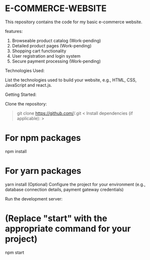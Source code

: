 # E-COMMERCE-WEBSITE


This repository contains the code for my basic e-commerce website.

features:

1. Browseable product catalog (Work-pending)
2. Detailed product pages (Work-pending)
3. Shopping cart functionality
4. User registration and login system
5. Secure payment processing (Work-pending)


Technologies Used:

List the technologies used to build your website, e.g., HTML, CSS, JavaScript and react.js.


Getting Started:

Clone the repository:
> git clone https://github.com/<your-username>/<repo-name>.git
< Install dependencies (if applicable): >
# For npm packages
npm install

# For yarn packages
yarn install
(Optional) Configure the project for your environment (e.g., database connection details, payment gateway credentials)

Run the development server:

# (Replace "start" with the appropriate command for your project)
npm start
